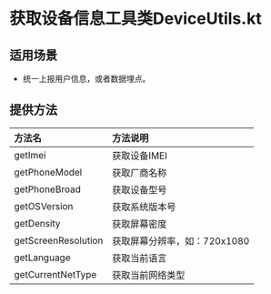 # 获取设备信息工具类DeviceUtils.kt

## 适用场景
- 统一上报用户信息，或者数据埋点。

## 提供方法

|方法名|方法说明|
|:---|:---|
|getImei|获取设备IMEI|
|getPhoneModel|获取厂商名称|
|getPhoneBroad|获取设备型号|
|getOSVersion|获取系统版本号|
|getDensity|获取屏幕密度|
|getScreenResolution|获取屏幕分辨率，如：720x1080|
|getLanguage|获取当前语言|
|getCurrentNetType|获取当前网络类型|
